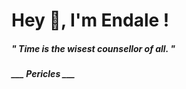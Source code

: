 <h1 title="head"> Hey 👋, I'm Endale !</h1>

**<h5><i>" Time is the wisest counsellor of all. "</i></h5>**

*<b>___ Pericles ___</b>*
